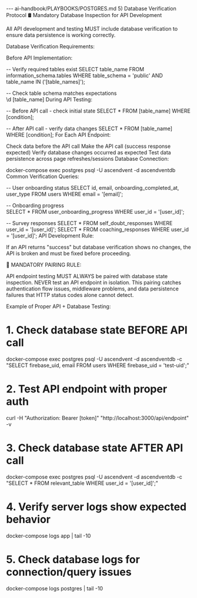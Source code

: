 --- ai-handbook/PLAYBOOKS/POSTGRES.md
5) Database Verification Protocol
🛢 Mandatory Database Inspection for API Development

All API development and testing MUST include database verification to ensure data persistence is working correctly.

Database Verification Requirements:

Before API Implementation:

-- Verify required tables exist
SELECT table_name FROM information_schema.tables 
WHERE table_schema = 'public' AND table_name IN ('[table_names]');

-- Check table schema matches expectations  
\d [table_name]
During API Testing:

-- Before API call - check initial state
SELECT * FROM [table_name] WHERE [condition];

-- After API call - verify data changes
SELECT * FROM [table_name] WHERE [condition];
For Each API Endpoint:

Check data before the API call
Make the API call (success response expected)
Verify database changes occurred as expected
Test data persistence across page refreshes/sessions
Database Connection:

docker-compose exec postgres psql -U ascendvent -d ascendventdb
Common Verification Queries:

-- User onboarding status
SELECT id, email, onboarding_completed_at, user_type FROM users WHERE email = '[email]';

-- Onboarding progress  
SELECT * FROM user_onboarding_progress WHERE user_id = '[user_id]';

-- Survey responses
SELECT * FROM self_doubt_responses WHERE user_id = '[user_id]';
SELECT * FROM coaching_responses WHERE user_id = '[user_id]';
API Development Rule:

If an API returns "success" but database verification shows no changes, the API is broken and must be fixed before proceeding.

🔗 MANDATORY PAIRING RULE:

API endpoint testing MUST ALWAYS be paired with database state inspection. NEVER test an API endpoint in isolation. This pairing catches authentication flow issues, middleware problems, and data persistence failures that HTTP status codes alone cannot detect.

Example of Proper API + Database Testing:

# 1. Check database state BEFORE API call
docker-compose exec postgres psql -U ascendvent -d ascendventdb -c "SELECT firebase_uid, email FROM users WHERE firebase_uid = 'test-uid';"

# 2. Test API endpoint with proper auth
curl -H "Authorization: Bearer [token]" "http://localhost:3000/api/endpoint" -v

# 3. Check database state AFTER API call  
docker-compose exec postgres psql -U ascendvent -d ascendventdb -c "SELECT * FROM relevant_table WHERE user_id = '[user_id]';"

# 4. Verify server logs show expected behavior
docker-compose logs app | tail -10

# 5. Check database logs for connection/query issues  
docker-compose logs postgres | tail -10

